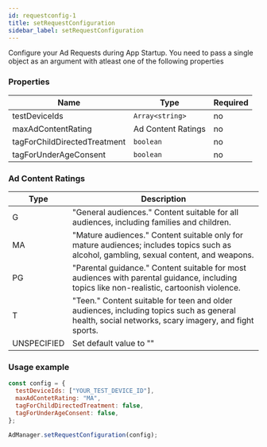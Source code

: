 ```yaml
---
id: requestconfig-1
title: setRequestConfiguration
sidebar_label: setRequestConfiguration
---
```


Configure your Ad Requests during App Startup. You need to pass a single object as an argument with atleast one of the following properties

### Properties

| Name                         | Type               | Required |
| ---------------------------- | ------------------ | -------- |
| testDeviceIds                | `Array<string>`    | no       |
| maxAdContentRating           | Ad Content Ratings | no       |
| tagForChildDirectedTreatment | `boolean`          | no       |
| tagForUnderAgeConsent        | `boolean`          | no       |

### Ad Content Ratings


| Type       | Description                                                                                                                                       |
| ----------- | ------------------------------------------------------------------------------------------------------------------------------------------------- |
| G           | "General audiences." Content suitable for all audiences, including families and children.                                                         |
| MA          | "Mature audiences." Content suitable only for mature audiences; includes topics such as alcohol, gambling, sexual content, and weapons.           |
| PG          | "Parental guidance." Content suitable for most audiences with parental guidance, including topics like non-realistic, cartoonish violence.        |
| T           | "Teen." Content suitable for teen and older audiences, including topics such as general health, social networks, scary imagery, and fight sports. |
| UNSPECIFIED | Set default value to ""                                                                                                                           |

### Usage example

```js
const config = {
  testDeviceIds: ["YOUR_TEST_DEVICE_ID"],
  maxAdContetRating: "MA",
  tagForChildDirectedTreatment: false,
  tagForUnderAgeConsent: false,
};

AdManager.setRequestConfiguration(config);
```
